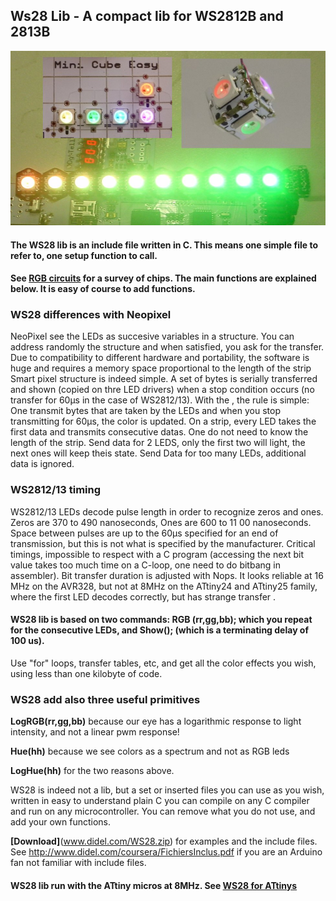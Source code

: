 
## Ws28 Lib - A compact lib for WS2812B and 2813B

![RGB cube and strip](/CubeStrip.jpg)

#### The WS28 lib is an include file written in C. This means one simple file to refer to, one setup function to call.
#### See __[RGB circuits][1]__ for a survey of chips. The main functions are explained below. It is easy of course to add functions.

### WS28 differences with Neopixel
NeoPixel see the LEDs as succesive variables in a structure. You can address randomly the structure and when satisfied, you ask for the transfer. Due to compatibility to different hardware and portability, the software is huge and requires a memory space proportional to the length of the strip
Smart pixel structure is indeed simple. A set of bytes is serially transferred and shown (copied on thre LED drivers) when a stop condition occurs (no transfer for 60µs in the case of WS2812/13).
With the , the rule is simple: One transmit bytes that are taken by the LEDs and when you stop transmitting for 60µs, the color is updated.
On a strip, every LED takes the first data and transmits consecutive datas. One do not need to know the length of the strip. Send data for 2 LEDS, only the first two will light, the next ones will keep theis state. Send Data for too many LEDs, additional data is ignored.

### WS2812/13 timing
WS2812/13 LEDs decode pulse length in order to recognize zeros and ones. Zeros are 370 to 490 nanoseconds, Ones are 600 to 11 00 nanoseconds. Space between pulses are up to the 60µs specified for an end of transmission, but this is not what is specified by the manufacturer. Critical timings, impossible to respect with a C program (accessing the next bit value takes too much time on a C-loop, one need to do bitbang in assembler). Bit transfer duration is adjusted with Nops. It looks reliable at 16 MHz on the AVR328, but not at 8MHz on the ATtiny24 and ATtiny25 family, where the first LED decodes correctly, but has strange transfer .

#### WS28 lib is based on two commands: __RGB (rr,gg,bb);__ which you repeat for the consecutive LEDs, and __Show();__ (which is a terminating delay of 100 us).

Use "for" loops, transfer tables, etc, and get all the color effects you wish, using less than one kilobyte of code.

### WS28 add also three useful primitives
__LogRGB(rr,gg,bb)__ because our eye has a logarithmic response to light intensity, and not a linear pwm response!

__Hue(hh)__ because we see colors as a spectrum and not as RGB leds

__LogHue(hh)__ for the two reasons above.

WS28 is indeed not a lib, but a set or inserted files you can use as you wish, written in easy to understand plain C you can compile on any C compiler and run on any microcontroller. You can remove what you do not use, and add your own functions.

__[Download]__(www.didel.com/WS28.zip) for examples and the include files. See http://www.didel.com/coursera/FichiersInclus.pdf if you are an Arduino fan not familiar with include files.

#### WS28 lib run with the ATtiny micros at 8MHz. See [WS28 for ATtinys][3]


[1]: http://www.didel.com/RGBstrips.pdf
[2]: http://www.didel.com/MiniCube.pdf
[3]: http://www.didel.com/Ws28ATtiny.pdf
